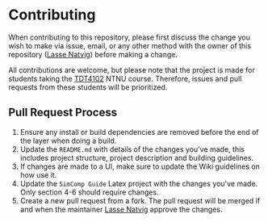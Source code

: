 # Contributing

When contributing to this repository, please first discuss the change you wish to make via issue, email, or any other method with the owner of this repository ([Lasse Natvig](https://www.ntnu.edu/employees/lasse)) before making a change.

All contributions are welcome, but please note that the project is made for students taking the [TDT4102](https://www.ntnu.edu/studies/courses/TDT4102#tab=omEmnet) NTNU course. Therefore, issues and pull requests from these students will be prioritized.

## Pull Request Process

1. Ensure any install or build dependencies are removed before the end of the layer when doing a
   build.
2. Update the `README.md` with details of the changes you've made, this includes project structure, project description and building guidelines.
3. If changes are made to a UI, make sure to update the Wiki guidelines on how use it.
4. Update the `SimComp Guide` Latex project with the changes you've made. Only section 4-6 should require changes.
5. Create a new pull request from a fork. The pull request will be merged if and when the maintainer [Lasse Natvig](https://www.ntnu.edu/employees/lasse) approve the changes.
